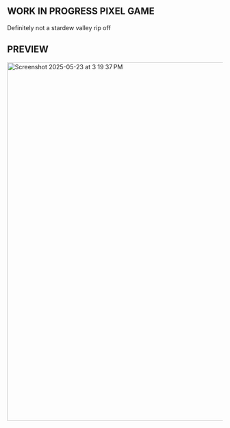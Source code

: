 ## WORK IN PROGRESS PIXEL GAME
Definitely not a stardew valley rip off

## PREVIEW

<img width="836" alt="Screenshot 2025-05-23 at 3 19 37 PM" src="https://github.com/user-attachments/assets/cd588f09-a6d3-442b-b143-82b7c204c62b" />
